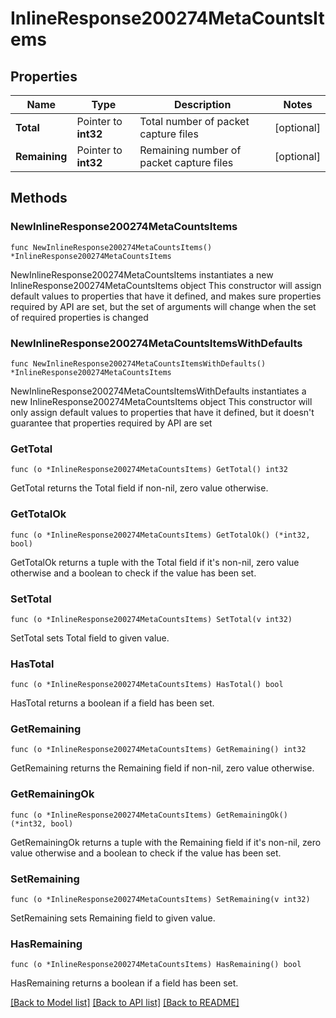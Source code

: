 # InlineResponse200274MetaCountsItems

## Properties

Name | Type | Description | Notes
------------ | ------------- | ------------- | -------------
**Total** | Pointer to **int32** | Total number of packet capture files | [optional] 
**Remaining** | Pointer to **int32** | Remaining number of packet capture files | [optional] 

## Methods

### NewInlineResponse200274MetaCountsItems

`func NewInlineResponse200274MetaCountsItems() *InlineResponse200274MetaCountsItems`

NewInlineResponse200274MetaCountsItems instantiates a new InlineResponse200274MetaCountsItems object
This constructor will assign default values to properties that have it defined,
and makes sure properties required by API are set, but the set of arguments
will change when the set of required properties is changed

### NewInlineResponse200274MetaCountsItemsWithDefaults

`func NewInlineResponse200274MetaCountsItemsWithDefaults() *InlineResponse200274MetaCountsItems`

NewInlineResponse200274MetaCountsItemsWithDefaults instantiates a new InlineResponse200274MetaCountsItems object
This constructor will only assign default values to properties that have it defined,
but it doesn't guarantee that properties required by API are set

### GetTotal

`func (o *InlineResponse200274MetaCountsItems) GetTotal() int32`

GetTotal returns the Total field if non-nil, zero value otherwise.

### GetTotalOk

`func (o *InlineResponse200274MetaCountsItems) GetTotalOk() (*int32, bool)`

GetTotalOk returns a tuple with the Total field if it's non-nil, zero value otherwise
and a boolean to check if the value has been set.

### SetTotal

`func (o *InlineResponse200274MetaCountsItems) SetTotal(v int32)`

SetTotal sets Total field to given value.

### HasTotal

`func (o *InlineResponse200274MetaCountsItems) HasTotal() bool`

HasTotal returns a boolean if a field has been set.

### GetRemaining

`func (o *InlineResponse200274MetaCountsItems) GetRemaining() int32`

GetRemaining returns the Remaining field if non-nil, zero value otherwise.

### GetRemainingOk

`func (o *InlineResponse200274MetaCountsItems) GetRemainingOk() (*int32, bool)`

GetRemainingOk returns a tuple with the Remaining field if it's non-nil, zero value otherwise
and a boolean to check if the value has been set.

### SetRemaining

`func (o *InlineResponse200274MetaCountsItems) SetRemaining(v int32)`

SetRemaining sets Remaining field to given value.

### HasRemaining

`func (o *InlineResponse200274MetaCountsItems) HasRemaining() bool`

HasRemaining returns a boolean if a field has been set.


[[Back to Model list]](../README.md#documentation-for-models) [[Back to API list]](../README.md#documentation-for-api-endpoints) [[Back to README]](../README.md)


